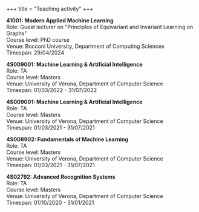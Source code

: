 +++
title = "Teaching activity"
+++

**41001: Modern Applied Machine Learning**\
Role: Guest lecturer on "Principles of Equivariant and Invariant Learning on Graphs"\
Course level: PhD course\
Venue: Bocconi University, Department of Computing Sciences\
Timespan: 29/04/2024

**4S009001: Machine Learning & Artificial Intelligence**\
Role: TA\
Course level: Masters\
Venue: University of Verona, Department of Computer Science\
Timespan: 01/03/2022 - 31/07/2022

**4S009001: Machine Learning & Artificial Intelligence**\
Role: TA\
Course level: Masters\
Venue: University of Verona, Department of Computer Science\
Timespan: 01/03/2021 - 31/07/2021

**4S008902: Fundamentals of Machine Learning**\
Role: TA\
Course level: Masters\
Venue: University of Verona, Department of Computer Science\
Timespan: 01/03/2021 - 31/07/2021

**4S02792: Advanced Recognition Systems**\
Role: TA\
Course level: Masters\
Venue: University of Verona, Department of Computer Science\
Timespan: 01/10/2020 - 31/01/2021
